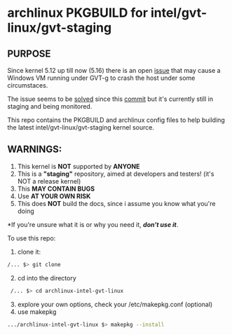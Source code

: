 # archlinux PKGBUILD for intel/gvt-linux/gvt-staging

## PURPOSE
Since kernel 5.12 up till now (5.16) there is an open [issue](https://github.com/intel/gvt-linux/issues/188) that may cause a Windows VM running under GVT-g to crash the host under some circumstaces.

The issue seems to be [solved](https://github.com/intel/gvt-linux/issues/188#issuecomment-1050091447) since this [commit](https://github.com/intel/gvt-linux/commit/11bd528bd71f1fd2e97a20e36b05f08602feb506) but it's currently still in staging and being monitored.

This repo contains the PKGBUILD and archlinux config files to help building the latest intel/gvt-linux/gvt-staging kernel source.

## **WARNINGS**: 

1. This kernel is **NOT** supported by **ANYONE**
2. This is a **"staging"** repository, aimed at developers and testers! (it's NOT a release kernel)
3. This **MAY CONTAIN BUGS**
4. Use **AT YOUR OWN RISK**
5. This does **NOT** build the docs, since i assume you know what you're doing

*If you're unsure what it is or why you need it, ***don't use it***.


To use this repo:

1. clone it:
```bash
/... $> git clone 
```
2. cd into the directory
```bash
 /... $> cd archlinux-intel-gvt-linux
```
3. explore your own options, check your /etc/makepkg.conf (optional)
4. use makepkg 
```bash
.../archlinux-intel-gvt-linux $> makepkg --install
```






